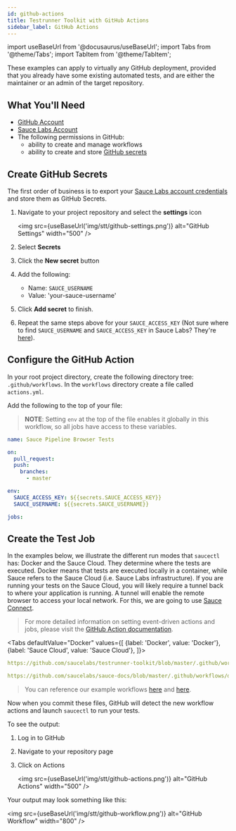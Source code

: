 ```yaml
---
id: github-actions
title: Testrunner Toolkit with GitHub Actions
sidebar_label: GitHub Actions
---
```


import useBaseUrl from '@docusaurus/useBaseUrl';
import Tabs from '@theme/Tabs';
import TabItem from '@theme/TabItem';

These examples can apply to virtually any GitHub deployment, provided that you already have some existing automated tests, and are either the maintainer or an admin of the target repository.

## What You'll Need

* [GitHub Account](https://github.com/join)
* [Sauce Labs Account](https://saucelabs.com/sign-up)
* The following permissions in GitHub:
    * ability to create and manage workflows
    * ability to create and store [GitHub secrets](https://docs.github.com/en/free-pro-team@latest/actions/reference/encrypted-secrets)

## Create GitHub Secrets

The first order of business is to export your [Sauce Labs account credentials](https://app.saucelabs.com/user-settings) and store them as GitHub Secrets.

1. Navigate to your project repository and select the __settings__ icon

    <img src={useBaseUrl('img/stt/github-settings.png')} alt="GitHub Settings" width="500" />

2. Select __Secrets__
3. Click the __New secret__ button
4. Add the following:
    * Name: `SAUCE_USERNAME`
    * Value: 'your-sauce-username'
5. Click __Add secret__ to finish.
6. Repeat the same steps above for your `SAUCE_ACCESS_KEY` (Not sure where to find `SAUCE_USERNAME` and `SAUCE_ACCESS_KEY` in Sauce Labs? They're [here](https://app.saucelabs.com/user-settings)).

## Configure the GitHub Action

In your root project directory, create the following directory tree: `.github/workflows`. In the `workflows` directory create a file called `actions.yml`. 

Add the following to the top of your file:

> __NOTE__: Setting `env` at the top of the file enables it globally in this workflow, so all jobs have access to these variables.

```yaml
name: Sauce Pipeline Browser Tests

on:
  pull_request:
  push:
    branches:
      - master

env:
  SAUCE_ACCESS_KEY: ${{secrets.SAUCE_ACCESS_KEY}}
  SAUCE_USERNAME: ${{secrets.SAUCE_USERNAME}}

jobs:
```

## Create the Test Job

In the examples below, we illustrate the different run modes that `saucectl` has: Docker and the Sauce Cloud. They determine where the tests are executed. Docker means that tests are executed locally in a container, while Sauce refers to the Sauce Cloud (i.e. Sauce Labs infrastructure).
If you are running your tests on the Sauce Cloud, you will likely require a tunnel back to where your application is running. A tunnel will enable the remote browser to access your local network.
For this, we are going to use [Sauce Connect](/secure-connections/sauce-connect).

> For more detailed information on setting event-driven actions and jobs, please visit the [GitHub Action documentation](https://docs.github.com/en/free-pro-team@latest/actions/learn-github-actions/introduction-to-github-actions#the-components-of-github-actions).

<Tabs
  defaultValue="Docker"
  values={[
    {label: 'Docker', value: 'Docker'},
    {label: 'Sauce Cloud', value: 'Sauce Cloud'},
  ]}>
  
<TabItem value="Docker">

```yaml reference
https://github.com/saucelabs/testrunner-toolkit/blob/master/.github/workflows/tests.yml#L93-L114
```

</TabItem>
<TabItem value="Sauce Cloud">

```yaml reference
https://github.com/saucelabs/sauce-docs/blob/master/.github/workflows/deploy.yml#L79-L93
```

</TabItem>
</Tabs>

> You can reference our example workflows [here](https://github.com/saucelabs/testrunner-toolkit/tree/master/.github/workflows) and [here](https://github.com/saucelabs/sauce-docs/blob/master/.github/workflows).

Now when you commit these files, GitHub will detect the new workflow actions and launch `saucectl` to run your tests.

To see the output:

1. Log in to GitHub
2. Navigate to your repository page
3. Click on Actions

    <img src={useBaseUrl('img/stt/github-actions.png')} alt="GitHub Actions" width="500" />

Your output may look something like this:

<img src={useBaseUrl('img/stt/github-workflow.png')} alt="GitHub Workflow" width="800" />
